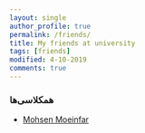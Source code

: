 ```yaml
---
layout: single
author_profile: true
permalink: /friends/
title: My friends at university
tags: [friends]
modified: 4-10-2019
comments: true
---
```


### همکلاسی‌ها
* [Mohsen Moeinfar](http://mohsen09a.github.io)



